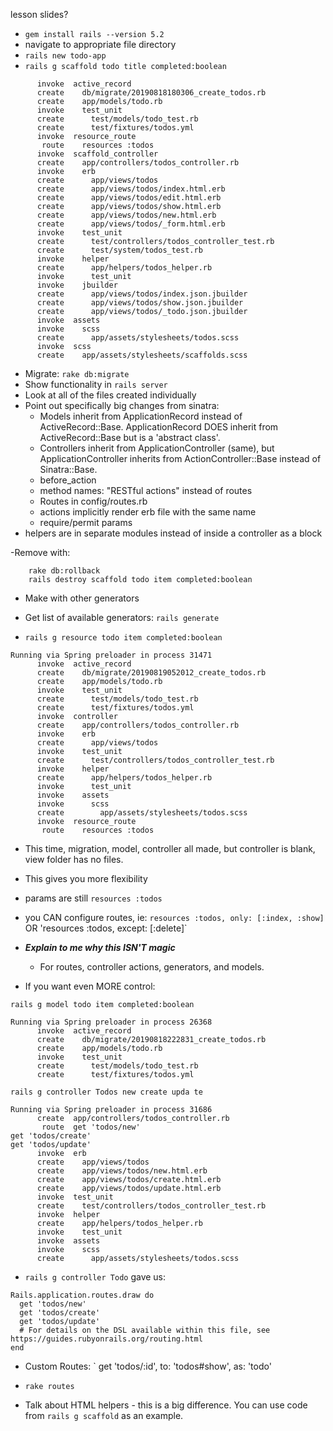 lesson slides?

- `gem install rails --version 5.2`
- navigate to appropriate file directory
- `rails new todo-app`
- `rails g scaffold todo title completed:boolean`
```
      invoke  active_record
      create    db/migrate/20190818180306_create_todos.rb
      create    app/models/todo.rb
      invoke    test_unit
      create      test/models/todo_test.rb
      create      test/fixtures/todos.yml
      invoke  resource_route
       route    resources :todos
      invoke  scaffold_controller
      create    app/controllers/todos_controller.rb
      invoke    erb
      create      app/views/todos
      create      app/views/todos/index.html.erb
      create      app/views/todos/edit.html.erb
      create      app/views/todos/show.html.erb
      create      app/views/todos/new.html.erb
      create      app/views/todos/_form.html.erb
      invoke    test_unit
      create      test/controllers/todos_controller_test.rb
      create      test/system/todos_test.rb
      invoke    helper
      create      app/helpers/todos_helper.rb
      invoke      test_unit
      invoke    jbuilder
      create      app/views/todos/index.json.jbuilder
      create      app/views/todos/show.json.jbuilder
      create      app/views/todos/_todo.json.jbuilder
      invoke  assets
      invoke    scss
      create      app/assets/stylesheets/todos.scss
      invoke  scss
      create    app/assets/stylesheets/scaffolds.scss
```
- Migrate:
``` rake db:migrate ```
- Show functionality in `rails server`
- Look at all of the files created individually
- Point out specifically big changes from sinatra:
    - Models inherit from ApplicationRecord instead of ActiveRecord::Base. ApplicationRecord DOES inherit from ActiveRecord::Base but is a 'abstract class'.
    - Controllers inherit from ApplicationController (same), but ApplicationController inherits from ActionController::Base instead of Sinatra::Base.
    - before_action
    - method names: "RESTful actions" instead of routes
    - Routes in config/routes.rb
    - actions implicitly render erb file with the same name
    - require/permit params
- helpers are in separate modules instead of inside a controller as a block





-Remove with:

```
    rake db:rollback
    rails destroy scaffold todo item completed:boolean
```


- Make with other generators

- Get list of available generators:
`rails generate`


- `rails g resource todo item completed:boolean`

```
Running via Spring preloader in process 31471
      invoke  active_record
      create    db/migrate/20190819052012_create_todos.rb
      create    app/models/todo.rb
      invoke    test_unit
      create      test/models/todo_test.rb
      create      test/fixtures/todos.yml
      invoke  controller
      create    app/controllers/todos_controller.rb
      invoke    erb
      create      app/views/todos
      invoke    test_unit
      create      test/controllers/todos_controller_test.rb
      invoke    helper
      create      app/helpers/todos_helper.rb
      invoke      test_unit
      invoke    assets
      invoke      scss
      create        app/assets/stylesheets/todos.scss
      invoke  resource_route
       route    resources :todos
```

- This time, migration, model, controller all made, but controller is blank, view folder has no files.
- This gives you more flexibility
- params are still `resources :todos`
- you CAN configure routes, ie:
`resources :todos, only: [:index, :show]`
OR 
'resources :todos, except: [:delete]`
- ***Explain to me why this ISN'T magic***
  - For routes, controller actions, generators, and models.



- If you want even MORE control:

`rails g model todo item completed:boolean`
```
Running via Spring preloader in process 26368
      invoke  active_record
      create    db/migrate/20190818222831_create_todos.rb
      create    app/models/todo.rb
      invoke    test_unit
      create      test/models/todo_test.rb
      create      test/fixtures/todos.yml
```


`rails g controller Todos new create upda
te`
```
Running via Spring preloader in process 31686
      create  app/controllers/todos_controller.rb
       route  get 'todos/new'
get 'todos/create'
get 'todos/update'
      invoke  erb
      create    app/views/todos
      create    app/views/todos/new.html.erb
      create    app/views/todos/create.html.erb
      create    app/views/todos/update.html.erb
      invoke  test_unit
      create    test/controllers/todos_controller_test.rb
      invoke  helper
      create    app/helpers/todos_helper.rb
      invoke    test_unit
      invoke  assets
      invoke    scss
      create      app/assets/stylesheets/todos.scss
```
- `rails g controller Todo` gave us:
```
Rails.application.routes.draw do
  get 'todos/new'
  get 'todos/create'
  get 'todos/update'
  # For details on the DSL available within this file, see https://guides.rubyonrails.org/routing.html
end
```


- Custom Routes:
` get 'todos/:id', to: 'todos#show', as: 'todo'

- `rake routes`

- Talk about HTML helpers - this is a big difference. You can use code from `rails g scaffold` as an example.
